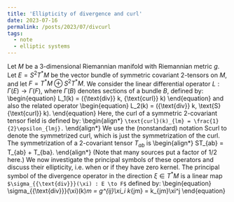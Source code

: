 ```yaml
---
title: 'Ellipticity of divergence and curl'
date: 2023-07-16
permalink: /posts/2023/07/divcurl
tags:
  - note
  - elliptic systems
---
```


<script>
MathJax = {
  removeCode(math, doc) {
    const code = math.start.node.parentNode;
    if (code.nodeName === 'CODE' && code.childNodes.length === 1) {
      const span = document.createElement('mjx-span');
      code.parentNode.replaceChild(span, code);
      span.appendChild(code.firstChild);
    }
  },
  options: {
    skipHtmlTags: {'[-]': ['code', 'pre']},
    renderActions: {
      removeCode: [
        11,
        (doc) => {for (const math of MathJax.startup.document.math) MathJax.config.removeCode(math, doc)},
        (math, doc) => MathJax.config.removeCode(math, doc),
        false
      ]
    }
  },
  tex: {
    inlineMath: [['$', '$'], ['`$', '$`'], ['\\(', '\\)']],
    displayMath: [['$$', '$$'], ['`$$', '$$`'], ['\\[', '\\]']]
  }
};
</script>
<script src="https://cdn.jsdelivr.net/npm/mathjax@3/es5/tex-chtml.js" defer id="MathJax-script"></script>


Let $M$ be a 3-dimensional Riemannian manifold with Riemannian metric $g$. Let $E = S^2 T^* M$ be the vector bundle of symmetric covariant 2-tensors on $M$, and let $F = T^* M \oplus S^2 T^* M$. We consider the linear differential operator $L : \Gamma(E) \to \Gamma(F)$, where $\Gamma(B)$ denotes sections of a bundle $B$, defined by:
\begin{equation}
    L_1(k) = ({\text{div}} k, {\text{curl}} k)
\end{equation}
and also the related operator
\begin{equation}
    L_2(k) = ({\text{div}} k, \text{S}{\text{curl}} k). 
\end{equation}
Here, the curl of a symmetric 2-covariant tensor field is defined by:
\begin{align*}
  `\text{curl}(k)_{lm} = \frac{1}{2}\epsilon_{lmj}.`
\end{align*}
We use the (nonstandard) notation Scurl to denote the symmetrized curl, which is just the symmetrization of the curl. The symmetrization of a 2-covariant tensor $T_{ab}$ is
\begin{align*}
  ST_{ab} = T_{ab} + T_{ba}. 
\end{align*} 
(Note that many sources put a factor of 1/2 here.) We now investigate the principal symbols of these operators and discuss their ellipticity, i.e. when or if they have zero kernel. The principal symbol of the divergence operator in the direction $\xi \in T^*M$ is a linear map `$\sigma_{{\text{div}}}(\xi) : E \to F$` defined by:
\begin{equation}
    \sigma_{{\text{div}}}(\xi)(k)_m = g^{ij}\xi_i k_{jm} = k_{jm}\xi^j
\end{equation}
